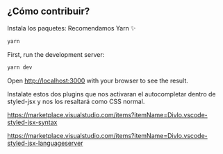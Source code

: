 

## ¿Cómo contribuir?

Instala los paquetes: Recomendamos Yarn ✨

```bash
yarn
```

First, run the development server:

```bash
yarn dev
```

Open [http://localhost:3000](http://localhost:3000) with your browser to see the result.



Instalate estos dos plugins que nos activaran el autocompletar dentro de styled-jsx y nos los resaltará como CSS normal.

https://marketplace.visualstudio.com/items?itemName=Divlo.vscode-styled-jsx-syntax

https://marketplace.visualstudio.com/items?itemName=Divlo.vscode-styled-jsx-languageserver



